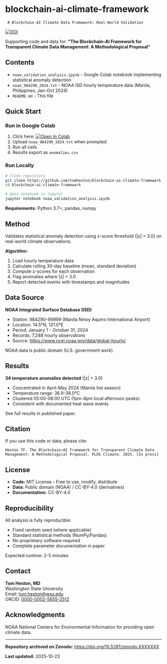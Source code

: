 # blockchain-ai-climate-framework


     # Blockchain-AI Climate Data Framework: Real-World Validation

[![DOI](https://zenodo.org/badge/DOI/10.5281/zenodo.XXXXXXX.svg)](https://doi.org/10.5281/zenodo.XXXXXXX)

Supporting code and data for: **"The Blockchain–AI Framework for Transparent Climate Data Management: A Methodological Proposal"**

## Contents

- `noaa_validation_analysis.ipynb` - Google Colab notebook implementing statistical anomaly detection
- `noaa_984290_2024.txt` - NOAA ISD hourly temperature data (Manila, Philippines, Jan-Oct 2024)
- `README.md` - This file

## Quick Start

### Run in Google Colab

1. Click here: [![Open In Colab](https://colab.research.google.com/assets/colab-badge.svg)](https://colab.research.google.com/github/tomheston/blockchain-ai-climate-framework/blob/main/notebooks/noaa_validation_analysis.ipynb)
2. Upload `noaa_984290_2024.txt` when prompted
3. Run all cells
4. Results export as `anomalies.csv`

### Run Locally

```bash
# Clone repository
git clone https://github.com/tomheston/blockchain-ai-climate-framework.git
cd blockchain-ai-climate-framework

# Open notebook in Jupyter
jupyter notebook noaa_validation_analysis.ipynb
```

**Requirements:** Python 3.7+, pandas, numpy

## Method

Validates statistical anomaly detection using z-score threshold (|z| > 3.0) on real-world climate observations.

**Algorithm:**
1. Load hourly temperature data
2. Calculate rolling 30-day baseline (mean, standard deviation)
3. Compute z-scores for each observation
4. Flag anomalies where |z| > 3.0
5. Report detected events with timestamps and magnitudes

## Data Source

**NOAA Integrated Surface Database (ISD)**
- Station: 984290-99999 (Manila Ninoy Aquino International Airport)
- Location: 14.5°N, 121.0°E
- Period: January 1 - October 31, 2024
- Records: 7,248 hourly observations
- Source: https://www.ncei.noaa.gov/data/global-hourly/

NOAA data is public domain (U.S. government work).

## Results

**34 temperature anomalies detected** (|z| > 3.0)
- Concentrated in April-May 2024 (Manila hot season)
- Temperature range: 36.9-38.0°C
- Clustered 05:00-08:00 UTC (1pm-4pm local afternoon peaks)
- Consistent with documented heat wave events

See full results in published paper.

## Citation

If you use this code or data, please cite:

```
Heston TF. The Blockchain–AI Framework for Transparent Climate Data 
Management: A Methodological Proposal. PLOS Climate. 2025. [In press]
```

## License

- **Code:** MIT License - Free to use, modify, distribute
- **Data:** Public domain (NOAA) / CC-BY-4.0 (derivatives)
- **Documentation:** CC-BY-4.0

## Reproducibility

All analysis is fully reproducible:
- Fixed random seed (where applicable)
- Standard statistical methods (NumPy/Pandas)
- No proprietary software required
- Complete parameter documentation in paper

Expected runtime: 2-5 minutes

## Contact

**Tom Heston, MD**  
Washington State University  
Email: tom.heston@wsu.edu  
ORCID: [0000-0002-5655-2512](https://orcid.org/0000-0002-5655-2512)

## Acknowledgments

NOAA National Centers for Environmental Information for providing open climate data.

---

**Repository archived on Zenodo:** https://doi.org/10.5281/zenodo.XXXXXXX

**Last updated:** 2025-10-23
